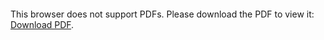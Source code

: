 <object data="christ-in-song/CIS1908pdfs/608.pdf" type="application/pdf" width="100%" height="1024px">
    <embed src="christ-in-song/CIS1908pdfs/608.pdf">
        <p>This browser does not support PDFs. Please download the PDF to view it: <a href="christ-in-song/CIS1908pdfs/608.pdf">Download PDF</a>.</p>
    </embed>
</object>
